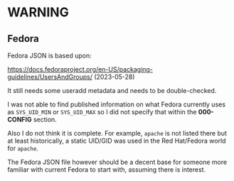 WARNING
=======

Fedora
------

Fedora JSON is based upon:

https://docs.fedoraproject.org/en-US/packaging-guidelines/UsersAndGroups/
(2023-05-28)

It still needs some useradd metadata and needs to be double-checked.

I was not able to find published information on what Fedora currently uses
as `SYS_UID_MIN` or `SYS_UID_MAX` so I did not specify that within the
__000-CONFIG__ section.

Also I do not think it is complete. For example, `apache` is not listed
there but at least historically, a static UID/GID was used in the
Red Hat/Fedora world for `apache`.

The Fedora JSON file however should be a decent base for someone more
familiar with current Fedora to start with, assuming there is interest. 
